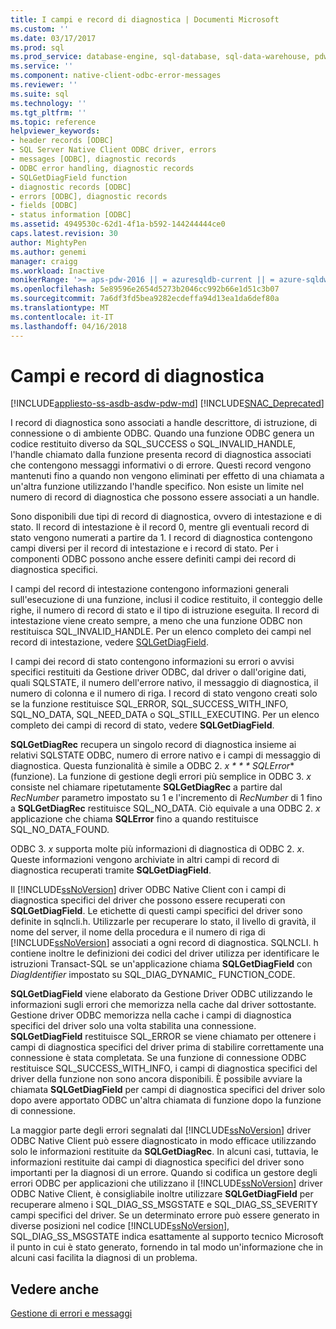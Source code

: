 ```yaml
---
title: I campi e record di diagnostica | Documenti Microsoft
ms.custom: ''
ms.date: 03/17/2017
ms.prod: sql
ms.prod_service: database-engine, sql-database, sql-data-warehouse, pdw
ms.service: ''
ms.component: native-client-odbc-error-messages
ms.reviewer: ''
ms.suite: sql
ms.technology: ''
ms.tgt_pltfrm: ''
ms.topic: reference
helpviewer_keywords:
- header records [ODBC]
- SQL Server Native Client ODBC driver, errors
- messages [ODBC], diagnostic records
- ODBC error handling, diagnostic records
- SQLGetDiagField function
- diagnostic records [ODBC]
- errors [ODBC], diagnostic records
- fields [ODBC]
- status information [ODBC]
ms.assetid: 4949530c-62d1-4f1a-b592-144244444ce0
caps.latest.revision: 30
author: MightyPen
ms.author: genemi
manager: craigg
ms.workload: Inactive
monikerRange: '>= aps-pdw-2016 || = azuresqldb-current || = azure-sqldw-latest || >= sql-server-2016 || = sqlallproducts-allversions'
ms.openlocfilehash: 5e89596e2654d5273b2046cc992b66e1d51c3b07
ms.sourcegitcommit: 7a6df3fd5bea9282ecdeffa94d13ea1da6def80a
ms.translationtype: MT
ms.contentlocale: it-IT
ms.lasthandoff: 04/16/2018
---
```

# <a name="diagnostic-records-and-fields"></a>Campi e record di diagnostica
[!INCLUDE[appliesto-ss-asdb-asdw-pdw-md](../../includes/appliesto-ss-asdb-asdw-pdw-md.md)]
[!INCLUDE[SNAC_Deprecated](../../includes/snac-deprecated.md)]

  I record di diagnostica sono associati a handle descrittore, di istruzione, di connessione o di ambiente ODBC. Quando una funzione ODBC genera un codice restituito diverso da SQL_SUCCESS o SQL_INVALID_HANDLE, l'handle chiamato dalla funzione presenta record di diagnostica associati che contengono messaggi informativi o di errore. Questi record vengono mantenuti fino a quando non vengono eliminati per effetto di una chiamata a un'altra funzione utilizzando l'handle specifico. Non esiste un limite nel numero di record di diagnostica che possono essere associati a un handle.  
  
 Sono disponibili due tipi di record di diagnostica, ovvero di intestazione e di stato. Il record di intestazione è il record 0, mentre gli eventuali record di stato vengono numerati a partire da 1. I record di diagnostica contengono campi diversi per il record di intestazione e i record di stato. Per i componenti ODBC possono anche essere definiti campi dei record di diagnostica specifici.  
  
 I campi del record di intestazione contengono informazioni generali sull'esecuzione di una funzione, inclusi il codice restituito, il conteggio delle righe, il numero di record di stato e il tipo di istruzione eseguita. Il record di intestazione viene creato sempre, a meno che una funzione ODBC non restituisca SQL_INVALID_HANDLE. Per un elenco completo dei campi nel record di intestazione, vedere [SQLGetDiagField](../../relational-databases/native-client-odbc-api/sqlgetdiagfield.md).  
  
 I campi dei record di stato contengono informazioni su errori o avvisi specifici restituiti da Gestione driver ODBC, dal driver o dall'origine dati, quali SQLSTATE, il numero dell'errore nativo, il messaggio di diagnostica, il numero di colonna e il numero di riga. I record di stato vengono creati solo se la funzione restituisce SQL_ERROR, SQL_SUCCESS_WITH_INFO, SQL_NO_DATA, SQL_NEED_DATA o SQL_STILL_EXECUTING. Per un elenco completo dei campi di record di stato, vedere **SQLGetDiagField**.  
  
 **SQLGetDiagRec** recupera un singolo record di diagnostica insieme ai relativi SQLSTATE ODBC, numero di errore nativo e i campi di messaggio di diagnostica. Questa funzionalità è simile a ODBC 2. *x * * * SQLError** (funzione). La funzione di gestione degli errori più semplice in ODBC 3. *x* consiste nel chiamare ripetutamente **SQLGetDiagRec** a partire dal *RecNumber* parametro impostato su 1 e l'incremento di *RecNumber* di 1 fino a **SQLGetDiagRec** restituisce SQL_NO_DATA. Ciò equivale a una ODBC 2. *x* applicazione che chiama **SQLError** fino a quando restituisce SQL_NO_DATA_FOUND.  
  
 ODBC 3. *x* supporta molte più informazioni di diagnostica di ODBC 2. *x*. Queste informazioni vengono archiviate in altri campi di record di diagnostica recuperati tramite **SQLGetDiagField**.  
  
 Il [!INCLUDE[ssNoVersion](../../includes/ssnoversion-md.md)] driver ODBC Native Client con i campi di diagnostica specifici del driver che possono essere recuperati con **SQLGetDiagField**. Le etichette di questi campi specifici del driver sono definite in sqlncli.h. Utilizzarle per recuperare lo stato, il livello di gravità, il nome del server, il nome della procedura e il numero di riga di [!INCLUDE[ssNoVersion](../../includes/ssnoversion-md.md)] associati a ogni record di diagnostica. SQLNCLI. h contiene inoltre le definizioni dei codici del driver utilizza per identificare le istruzioni Transact-SQL se un'applicazione chiama **SQLGetDiagField** con *DiagIdentifier* impostato su SQL_DIAG_DYNAMIC_ FUNCTION_CODE.  
  
 **SQLGetDiagField** viene elaborato da Gestione Driver ODBC utilizzando le informazioni sugli errori che memorizza nella cache dal driver sottostante. Gestione driver ODBC memorizza nella cache i campi di diagnostica specifici del driver solo una volta stabilita una connessione. **SQLGetDiagField** restituisce SQL_ERROR se viene chiamato per ottenere i campi di diagnostica specifici del driver prima di stabilire correttamente una connessione è stata completata. Se una funzione di connessione ODBC restituisce SQL_SUCCESS_WITH_INFO, i campi di diagnostica specifici del driver della funzione non sono ancora disponibili. È possibile avviare la chiamata **SQLGetDiagField** per campi di diagnostica specifici del driver solo dopo avere apportato ODBC un'altra chiamata di funzione dopo la funzione di connessione.  
  
 La maggior parte degli errori segnalati dal [!INCLUDE[ssNoVersion](../../includes/ssnoversion-md.md)] driver ODBC Native Client può essere diagnosticato in modo efficace utilizzando solo le informazioni restituite da **SQLGetDiagRec**. In alcuni casi, tuttavia, le informazioni restituite dai campi di diagnostica specifici del driver sono importanti per la diagnosi di un errore. Quando si codifica un gestore degli errori ODBC per applicazioni che utilizzano il [!INCLUDE[ssNoVersion](../../includes/ssnoversion-md.md)] driver ODBC Native Client, è consigliabile inoltre utilizzare **SQLGetDiagField** per recuperare almeno i SQL_DIAG_SS_MSGSTATE e SQL_DIAG_SS_SEVERITY campi specifici del driver. Se un determinato errore può essere generato in diverse posizioni nel codice [!INCLUDE[ssNoVersion](../../includes/ssnoversion-md.md)], SQL_DIAG_SS_MSGSTATE indica esattamente al supporto tecnico Microsoft il punto in cui è stato generato, fornendo in tal modo un'informazione che in alcuni casi facilita la diagnosi di un problema.  
  
## <a name="see-also"></a>Vedere anche  
 [Gestione di errori e messaggi](../../relational-databases/native-client-odbc-error-messages/handling-errors-and-messages.md)  
  
  
